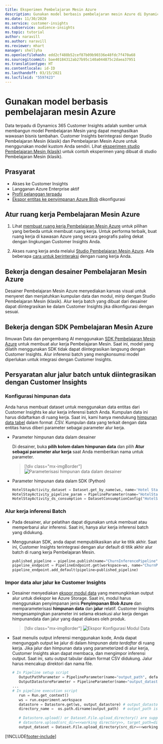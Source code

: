 ```yaml
---
title: Eksperimen Pembelajaran Mesin Azure
description: Gunakan model berbasis pembelajaran mesin Azure di Dynamics 365 Customer Insights.
ms.date: 11/30/2020
ms.service: customer-insights
ms.subservice: audience-insights
ms.topic: tutorial
author: naravill
ms.author: naravill
ms.reviewer: mhart
manager: shellyha
ms.openlocfilehash: edd2cf488b52cef87b09b90336e48fdc7f470a68
ms.sourcegitcommit: bae40184312ab27b95c140a044875c2daea37951
ms.translationtype: HT
ms.contentlocale: id-ID
ms.lasthandoff: 03/15/2021
ms.locfileid: "5597423"
---
```

# <a name="use-azure-machine-learning-based-models"></a>Gunakan model berbasis pembelajaran mesin Azure

Data terpadu di Dynamics 365 Customer Insights adalah sumber untuk membangun model Pembelajaran Mesin yang dapat menghasilkan wawasan bisnis tambahan. Customer Insights berintegrasi dengan Studio Pembelajaran Mesin (klasik) dan Pembelajaran Mesin Azure untuk menggunakan model kustom Anda sendiri. Lihat [eksperimen studio Pembelajaran Mesin (klasik)](machine-learning-studio-experiments.md) untuk contoh eksperimen yang dibuat di studio Pembelajaran Mesin (klasik). 

## <a name="prerequisites"></a>Prasyarat

- Akses ke Customer Insights
- Langganan Azure Enterprise aktif
- [Profil pelanggan terpadu](data-unification.md)
- [Ekspor entitas ke penyimpanan Azure Blob](export-azure-blob-storage.md) dikonfigurasi

## <a name="set-up-azure-machine-learning-workspace"></a>Atur ruang kerja Pembelajaran Mesin Azure

1. Lihat [membuat ruang kerja Pembelajaran Mesin Azure](/azure/machine-learning/concept-workspace#-create-a-workspace) untuk pilihan yang berbeda untuk membuat ruang kerja. Untuk performa terbaik, buat ruang kerja di kawasan Azure yang secara geografis paling dekat dengan lingkungan Customer Insights Anda.

1. Akses ruang kerja anda melalui [Studio Pembelajaran Mesin Azure](https://ml.azure.com/). Ada beberapa [cara untuk berinteraksi](/azure/machine-learning/concept-workspace#tools-for-workspace-interaction) dengan ruang kerja Anda.

## <a name="work-with-azure-machine-learning-designer"></a>Bekerja dengan desainer Pembelajaran Mesin Azure

Desainer Pembelajaran Mesin Azure menyediakan kanvas visual untuk menyeret dan menjatuhkan kumpulan data dan modul, mirip dengan Studio Pembelajaran Mesin (klasik). Alur kerja batch yang dibuat dari desainer dapat diintegrasikan ke dalam Customer Insights jika dikonfigurasi dengan sesuai. 
   
## <a name="working-with-azure-machine-learning-sdk"></a>Bekerja dengan SDK Pembelajaran Mesin Azure

Ilmuwan Data dan pengembang AI menggunakan [SDK Pembelajaran Mesin Azure](/python/api/overview/azure/ml/?preserve-view=true&view=azure-ml-py) untuk membuat alur kerja Pembelajaran Mesin. Saat ini, model yang dilatih menggunakan SDK tidak dapat diintegrasikan langsung dengan Customer Insights. Alur inferensi batch yang mengkonsumsi model diperlukan untuk integrasi dengan Customer Insights.

## <a name="batch-pipeline-requirements-to-integrate-with-customer-insights"></a>Persyaratan alur jalur batch untuk diintegrasikan dengan Customer Insights

### <a name="dataset-configuration"></a>Konfigurasi himpunan data

Anda harus membuat dataset untuk menggunakan data entitas dari Customer Insights ke alur kerja inferensi batch Anda. Kumpulan data ini harus didaftarkan di ruang kerja. Saat ini, kami hanya mendukung [himpunan data tabel](/azure/machine-learning/how-to-create-register-datasets#tabulardataset) dalam format .CSV. Kumpulan data yang terkait dengan data entitas harus diberi parameter sebagai parameter alur kerja.
   
* Parameter himpunan data dalam desainer
   
     Di desainer, buka **pilih kolom dalam himpunan data** dan pilih **Atur sebagai parameter alur kerja** saat Anda memberikan nama untuk parameter.

     > [!div class="mx-imgBorder"]
     > ![Parameterisasi himpunan data dalam desainer](media/intelligence-designer-dataset-parameters.png "Parameterisasi himpunan data dalam desainer")
   
* Parameter himpunan data dalam SDK (Python)
   
   ```python
   HotelStayActivity_dataset = Dataset.get_by_name(ws, name='Hotel Stay Activity Data')
   HotelStayActivity_pipeline_param = PipelineParameter(name="HotelStayActivity_pipeline_param", default_value=HotelStayActivity_dataset)
   HotelStayActivity_ds_consumption = DatasetConsumptionConfig("HotelStayActivity_dataset", HotelStayActivity_pipeline_param)
   ```

### <a name="batch-inference-pipeline"></a>Alur kerja inferensi Batch
  
* Pada desainer, alur pelatihan dapat digunakan untuk membuat atau memperbarui alur inferensi. Saat ini, hanya alur kerja inferensi batch yang didukung.

* Menggunakan SDK, anda dapat mempublikasikan alur ke titik akhir. Saat ini, Customer Insights terintegrasi dengan alur default di titik akhir alur batch di ruang kerja Pembelajaran Mesin.
   
   ```python
   published_pipeline = pipeline.publish(name="ChurnInferencePipeline", description="Published Churn Inference pipeline")
   pipeline_endpoint = PipelineEndpoint.get(workspace=ws, name="ChurnPipelineEndpoint") 
   pipeline_endpoint.add_default(pipeline=published_pipeline)
   ```

### <a name="import-pipeline-data-into-customer-insights"></a>Impor data alur jalur ke Customer Insights

* Desainer menyediakan [ekspor modul data](/azure/machine-learning/algorithm-module-reference/export-data) yang memungkinkan output alur untuk diekspor ke Azure Storage. Saat ini, modul harus menggunakan penyimpanan jenis **Penyimpanan Blob Azure** dan memparameterisasi **himpunan data** dan **jalur** relatif. Customer Insights mengesampingkan parameter ini selama eksekusi alur kerja dengan himpunandata dan jalur yang dapat diakses oleh produk.
   > [!div class="mx-imgBorder"]
   > ![Ekspor Konfigurasi Modul Data](media/intelligence-designer-importdata.png "Ekspor Konfigurasi Modul Data")
   
* Saat menulis output inferensi menggunakan kode, Anda dapat mengunggah output ke jalur di dalam *himpunan data terdaftar* di ruang kerja. Jika jalur dan himpunan data yang parameterized di alur kerja, Customer Insights akan dapat membaca, dan mengimpor inferensi output. Saat ini, satu output tabular dalam format CSV didukung. Jalur harus mencakup direktori dan nama file.

   ```python
   # In Pipeline setup script
      OutputPathParameter = PipelineParameter(name="output_path", default_value="HotelChurnOutput/HotelChurnOutput.csv")
      OutputDatastoreParameter = PipelineParameter(name="output_datastore", default_value="workspaceblobstore")
   ...
   # In pipeline execution script
      run = Run.get_context()
      ws = run.experiment.workspace
      datastore = Datastore.get(ws, output_datastore) # output_datastore is parameterized
      directory_name =  os.path.dirname(output_path)  # output_path is parameterized.
      
      # Datastore.upload() or Dataset.File.upload_directory() are supported methods to uplaod the data
      # datastore.upload(src_dir=<<working directory>>, target_path=directory_name, overwrite=False, show_progress=True)
      output_dataset = Dataset.File.upload_directory(src_dir=<<working directory>>, target = (datastore, directory_name)) # Remove trailing "/" from directory_name
   ```


[!INCLUDE[footer-include](../includes/footer-banner.md)]